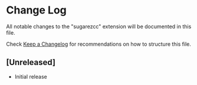 # Change Log

All notable changes to the "sugarezcc" extension will be documented in this file.

Check [Keep a Changelog](http://keepachangelog.com/) for recommendations on how to structure this file.

## [Unreleased]

- Initial release